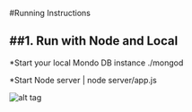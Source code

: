 #Running Instructions
   
##1. Run with Node and Local
----------------------------

   *Start your local Mondo DB instance ./mongod
   
   *Start Node server | node server/app.js

![alt tag](https://raw.github.com/darrenhurst/contactsapp/master/screen.png)
